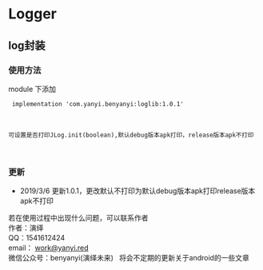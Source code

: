 # Logger
## log封装

### 使用方法

module 下添加

     implementation 'com.yanyi.benyanyi:loglib:1.0.1'

<br/>

    可设置是否打印JLog.init(boolean),默认debug版本apk打印，release版本apk不打印
    
<br/>

### 更新

* 2019/3/6 更新1.0.1，更改默认不打印为默认debug版本apk打印release版本apk不打印


若在使用过程中出现什么问题，可以联系作者<br/>
作者：演绎<br/>
QQ：1541612424<br/>
email： work@yanyi.red<br/>
微信公众号：benyanyi(演绎未来)&nbsp;&nbsp;&nbsp;将会不定期的更新关于android的一些文章
